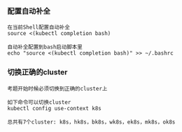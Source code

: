 ### 配置自动补全
    在当前Shell配置自动补全
    source <(kubectl completion bash)

    自动补全配置到bash启动脚本里
    echo "source <(kubectl completion bash)" >> ~/.bashrc

### 切换正确的cluster
    考题开始时候必须切换到正确的cluster上
    
    如下命令可以切换cluster
    kubectl config use-context k8s

    总共有7个cluster: k8s，hk8s，bk8s，wk8s，ek8s，mk8s，ok8s
